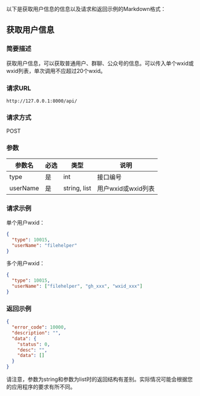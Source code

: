 以下是获取用户信息的信息以及请求和返回示例的Markdown格式：

## 获取用户信息

### 简要描述

获取用户信息，可以获取普通用户、群聊、公众号的信息。可以传入单个wxid或wxid列表，单次调用不应超过20个wxid。

### 请求URL

```
http://127.0.0.1:8000/api/
```

### 请求方式

POST

### 参数

| 参数名    | 必选 | 类型           | 说明           |
| --------- | ---- | -------------- | -------------- |
| type      | 是   | int            | 接口编号       |
| userName  | 是   | string, list   | 用户wxid或wxid列表 |

### 请求示例

单个用户wxid：

```json
{
  "type": 10015,
  "userName": "filehelper"
}
```

多个用户wxid：

```json
{
  "type": 10015,
  "userName": ["filehelper", "gh_xxx", "wxid_xxx"]
}
```

### 返回示例

```json
{
  "error_code": 10000,
  "description": "",
  "data": {
    "status": 0,
    "desc": "",
    "data": []
  }
}
```

请注意，参数为string和参数为list时的返回结构有差别。实际情况可能会根据您的应用程序的要求有所不同。